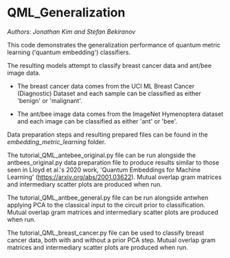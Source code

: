 # QML_Generalization

_Authors: Jonathan Kim and Stefan Bekiranov_

This code demonstrates the generalization performance of quantum metric learning ('quantum embedding') classifiers.

The resulting models attempt to classify breast cancer data and ant/bee image data.

- The breast cancer data comes from the UCI ML Breast Cancer (Diagnostic) Dataset and each sample can be classified as either 'benign' or 'malignant'.

- The ant/bee image data comes from the ImageNet Hymenoptera dataset and each image can be classified as either 'ant' or 'bee'.

Data preparation steps and resulting prepared files can be found in the _embedding_metric_learning_ folder.

The tutorial_QML_antebee_original.py file can be run alongside the antbees_original.py data preparation file to produce results similar to those seen in Lloyd et al.'s 2020 work, 'Quantum Embeddings for Machine Learning' (https://arxiv.org/abs/2001.03622). Mutual overlap gram matrices and intermediary scatter plots are produced when run.

The tutorial_QML_antbee_general.py file can be run alongside antwhen applying PCA to the classical input to the circuit prior to classification. Mutual overlap gram matrices and intermediary scatter plots are produced when run.

The tutorial_QML_breast_cancer.py file can be used to classify breast cancer data, both with and without a prior PCA step. Mutual overlap gram matrices and intermediary scatter plots are produced when run.
